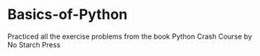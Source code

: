 # Basics-of-Python
Practiced all the exercise problems from the book Python Crash Course by No Starch Press
